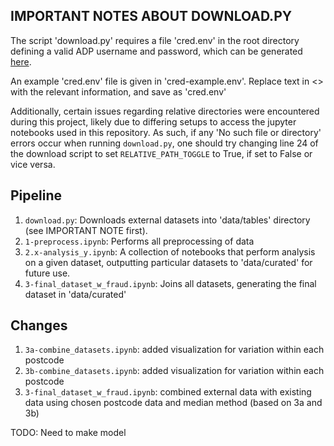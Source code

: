 ## IMPORTANT NOTES ABOUT DOWNLOAD.PY
The script 'download.py' requires a file 'cred.env' in the root directory defining a valid ADP username and password, which can be generated [here](https://adp-access.aurin.org.au/login). 

An example 'cred.env' file is given in 'cred-example.env'. Replace text in <> with the relevant information, and save as 'cred.env'

Additionally, certain issues regarding relative directories were encountered during this project, likely due to differing setups to access the jupyter notebooks used in this repository. As such, if any 'No such file or directory' errors occur when running `download.py`, one should try changing line 24 of the download script to set `RELATIVE_PATH_TOGGLE` to True, if set to False or vice versa.

## Pipeline
1. `download.py`: Downloads external datasets into 'data/tables' directory (see IMPORTANT NOTE first).
2. `1-preprocess.ipynb`: Performs all preprocessing of data
3. `2.x-analysis_y.ipynb`: A collection of notebooks that perform analysis on a given dataset, outputting particular datasets to 'data/curated' for future use.
4. `3-final_dataset_w_fraud.ipynb`: Joins all datasets, generating the final dataset in 'data/curated'

## Changes
1. `3a-combine_datasets.ipynb`: added visualization for variation within each postcode
2. `3b-combine_datasets.ipynb`: added visualization for variation within each postcode
3. `3-final_dataset_w_fraud.ipynb`: combined external data with existing data using chosen postcode data and median method 
                                    (based on 3a and 3b)

TODO: Need to make model